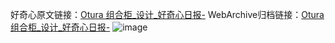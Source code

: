 好奇心原文链接：[Otura 组合柜_设计_好奇心日报-](https://www.qdaily.com/articles/4328.html)
WebArchive归档链接：[Otura 组合柜_设计_好奇心日报-](http://web.archive.org/web/20190623154200/https://www.qdaily.com/articles/4328.html)
![image](http://ww3.sinaimg.cn/large/007d5XDpgy1g3vf47gh4bj30u01x57bi)
